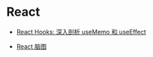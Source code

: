 # React 

- [React Hooks: 深入剖析 useMemo 和 useEffect](https://mp.weixin.qq.com/s/K0igVtEug9O5SbaDgsxZSQ)

- [React 脑图](https://mp.weixin.qq.com/s/njNDbJwOLlEZIekvwI8e7Q)